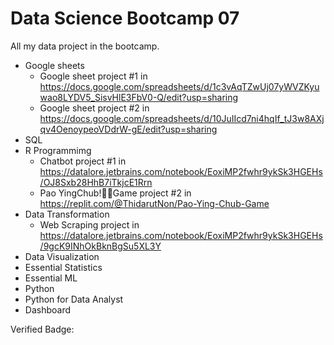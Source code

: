 # Data Science Bootcamp 07
All my data project in the bootcamp. 

- Google sheets
  - Google sheet project #1 in https://docs.google.com/spreadsheets/d/1c3vAqTZwUj07yWVZKyuwao8LYDV5_SisvHlE3FbV0-Q/edit?usp=sharing
  - Google sheet project #2 in https://docs.google.com/spreadsheets/d/10JuIIcd7ni4hqIf_tJ3w8AXjqv4OenoypeoVDdrW-gE/edit?usp=sharing
- SQL
- R Programmimg
  - Chatbot project #1 in https://datalore.jetbrains.com/notebook/EoxiMP2fwhr9ykSk3HGEHs/OJ8Sxb28HhB7iTkjcE1Rrn
  - Pao YingChub!✌🏻Game project #2 in https://replit.com/@ThidarutNon/Pao-Ying-Chub-Game
- Data Transformation
  - Web Scraping project in https://datalore.jetbrains.com/notebook/EoxiMP2fwhr9ykSk3HGEHs/9gcK9INhOkBknBgSu5XL3Y
- Data Visualization
- Essential Statistics
- Essential ML
- Python
- Python for Data Analyst
- Dashboard

Verified Badge: 
